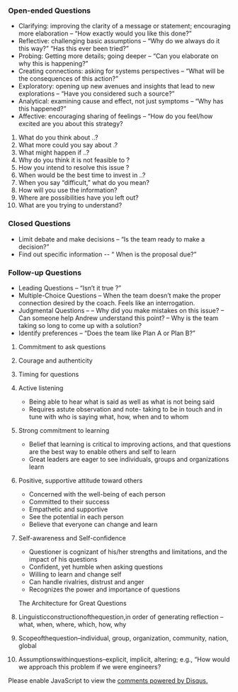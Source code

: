 ### Open-ended Questions

- Clarifying: improving the clarity of a message or statement; encouraging more elaboration – “How exactly would you like this done?”
- Reflective: challenging basic assumptions – “Why do we always do it this way?” “Has this ever been tried?”
- Probing: Getting more details; going deeper – “Can you elaborate on why this is happening?”
- Creating connections: asking for systems perspectives – “What will be the consequences of this action?”
- Exploratory: opening up new avenues and insights that lead to new explorations – “Have you considered such a source?”
- Analytical: examining cause and effect, not just symptoms – “Why has this happened?”
- Affective: encouraging sharing of feelings – “How do you feel/how excited are you about this strategy?

1. What do you think about ..?
2. What more could you say about .?
3. What might happen if ..?
4. Why do you think it is not feasible to ?
5. How you intend to resolve this issue ?
6. When would be the best time to invest in ..?
7. When you say “difficult,” what do you mean?
8. How will you use the information?
9. Where are possibilities have you left out?
10. What are you trying to understand?

### Closed Questions

- Limit debate and make decisions – “Is the team ready to make a decision?”
- Find out specific information -- “ When is the proposal due?”

### Follow-up Questions

- Leading Questions – “Isn’t it true ?”
- Multiple-Choice Questions – When the team doesn’t make the proper connection desired by the coach. Feels like an interrogation.
- Judgmental Questions –
  – Why did you make mistakes on this issue?
  – Can someone help Andrew understand this point?
  – Why is the team taking so long to come up with a solution?
- Identify preferences – “Does the team like Plan A or Plan B?”

1. Commitment to ask questions
2. Courage and authenticity
3. Timing for questions
4. Active listening
   - Being able to hear what is said as well as what is not being said
   - Requires astute observation and note- taking to be in touch and in tune with who is saying what, how, when and to whom
5. Strong commitment to learning
   - Belief that learning is critical to improving actions, and that questions are the best way to enable others and self to learn
   - Great leaders are eager to see individuals, groups and organizations learn
6. Positive, supportive attitude toward others
   - Concerned with the well-being of each person
   - Committed to their success
   - Empathetic and supportive
   - See the potential in each person
   - Believe that everyone can change and learn
7. Self-awareness and Self-confidence

   - Questioner is cognizant of his/her strengths and limitations, and the impact of his questions
   - Confident, yet humble when asking questions
   - Willing to learn and change self
   - Can handle rivalries, distrust and anger
   - Recognizes the power and importance of questions

   The Architecture for Great Questions

8. Linguisticconstructionofthequestion,in order of generating reflection – what, when, where, which, how, why
9. Scopeofthequestion–individual, group, organization, community, nation, global
10. Assumptionswithinquestions–explicit, implicit, altering; e.g., “How would we approach this problem if we were engineers?

<div id="disqus_thread"></div>
<script>
var disqus_config = function () {
    this.page.url = 'http://oshanz.github.io/til/2018/07/19/leading-with-questions.html';
    this.page.identifier = '2018-07-19-leading with questions';
};

(function() {
var d = document, s = d.createElement('script');
s.src = 'https://oshanz.disqus.com/embed.js';
s.setAttribute('data-timestamp', +new Date());
(d.head || d.body).appendChild(s);
})();

</script>
<noscript>Please enable JavaScript to view the <a href="https://disqus.com/?ref_noscript">comments powered by Disqus.</a></noscript>

<script id="dsq-count-scr" src="//oshanz.disqus.com/count.js" async></script>
